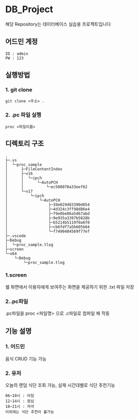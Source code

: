 # DB_Project
해당 Repository는 데이터베이스 실습용 프로젝트입니다

## 어드민 계정
```
ID : admin
PW : 123
```

## 실행방법
### 1. git clone
```
git clone <주소> .
```

### 2. .pc 파일 실행
```
proc <파일이름>
```

## 디렉토리 구조
```
.
├─.vs
│  └─proc_sample
│      ├─FileContentIndex
│      ├─v16
│      │  └─ipch
│      │      └─AutoPCH
│      │          └─ec508070a33eef62
│      └─v17
│          └─ipch
│              └─AutoPCH
│                  ├─39e029483390d054
│                  ├─4d324c3ff98d86e4
│                  ├─79e8be86a5d67abd
│                  ├─9e935a3397b5028b
│                  ├─b5214b5119f0a6f0
│                  ├─cb6fdf7a5b605b84
│                  └─f7490484569f77ef
├─.vscode
├─Debug
│  └─proc_sample.tlog
├─screen
└─x64
    └─Debug
        └─proc_sample.tlog
```

### 1.screen

쉘 화면에서 이용자에게 보여주는 화면을 제공하기 위한 .txt 파일 저장

### 2..pc파일

.pc파일을 proc <파일명> 으로 .c파일로 컴파일 해 작동


## 기능 설명
### 1. 어드민

음식 CRUD 기능 가능

### 2. 유저

오늘의 랜덤 식단 조회 가능, 실제 시간대별로 식단 추천기능
```
06~10시 : 아침
12~14시 : 점심
18~21시 : 저녁
이외에는 식단 추천이 불가능
```
